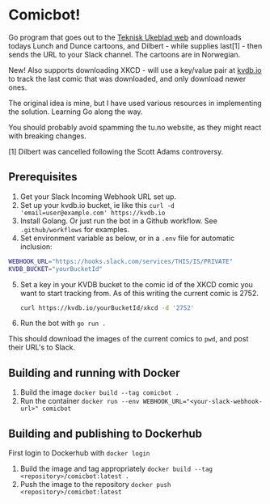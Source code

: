 # Comicbot!

Go program that goes out to the [Teknisk Ukeblad web](https://tu.no) and downloads todays Lunch and Dunce cartoons, and Dilbert - while supplies last[1] - then sends the URL to your Slack channel. The cartoons are in Norwegian.

New! Also supports downloading XKCD - will use a key/value pair at [kvdb.io](https://kvdb.io/) to track the last comic that was downloaded, and only download newer ones.

The original idea is mine, but I have used various resources in implementing the solution. Learning Go along the way.

You should probably avoid spamming the tu.no website, as they might react with breaking changes.

[1] Dilbert was cancelled following the Scott Adams controversy.

## Prerequisites

1. Get your Slack Incoming Webhook URL set up.
2. Set up your kvdb.io bucket, ie like this `curl -d 'email=user@example.com' https://kvdb.io`
3. Install Golang. Or just run the bot in a Github workflow. See `.github/workflows` for examples.
4. Set environment variable as below, or in a `.env` file for automatic inclusion:

```bash
WEBHOOK_URL="https://hooks.slack.com/services/THIS/IS/PRIVATE"
KVDB_BUCKET="yourBucketId"
```

5. Set a key in your KVDB bucket to the comic id of the XKCD comic you want to start tracking from. As of this writing the current comic is 2752.
   ```bash
   curl https://kvdb.io/yourBucketId/xkcd -d '2752'
   ```
6. Run the bot with `go run .`

This should download the images of the current comics to `pwd`, and post their URL's to Slack.

## Building and running with Docker

1. Build the image `docker build --tag comicbot .`
1. Run the container `docker run --env WEBHOOK_URL="<your-slack-webhook-url>" comicbot`

## Building and publishing to Dockerhub

First login to Dockerhub with `docker login`

1. Build the image and tag appropriately `docker build --tag <repository>/comicbot:latest .`
1. Push the image to the repository `docker push <repository>/comicbot:latest`
